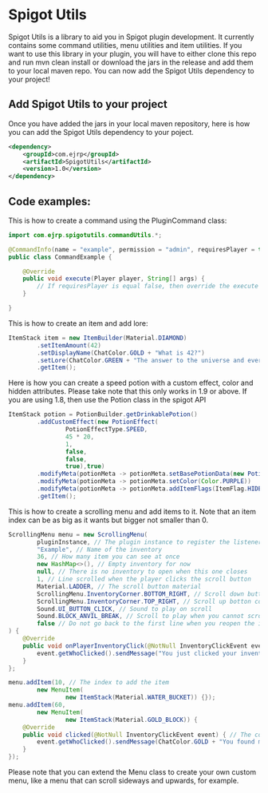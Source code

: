 # Spigot Utils

Spigot Utils is a library to aid you in Spigot plugin development. 
It currently contains some command utilities, menu utilities and item utilities.
If you want to use this library in your plugin, you will have to either clone this repo 
and run mvn clean install or download the jars in the release and add them to your local maven repo.
You can now add the Spigot Utils dependency to your project!

## Add Spigot Utils to your project

Once you have added the jars in your local maven repository, 
here is how you can add the Spigot Utils dependency to your poject.

```xml
<dependency>
    <groupId>com.ejrp</groupId>
    <artifactId>SpigotUtils</artifactId>
    <version>1.0</version>
</dependency>
```

## Code examples: 

This is how to create a command using the PluginCommand class:

```java
import com.ejrp.spigotutils.commandUtils.*;

@CommandInfo(name = "example", permission = "admin", requiresPlayer = true)
public class CommandExample {

    @Override
    public void execute(Player player, String[] args) {
        // If requiresPlayer is equal false, then override the execute method with the commandSender parameter
    }

}
```

This is how to create an item and add lore:

```java
ItemStack item = new ItemBuilder(Material.DIAMOND)
        .setItemAmount(42)
        .setDisplayName(ChatColor.GOLD + "What is 42?")
        .setLore(ChatColor.GREEN + "The answer to the universe and everything!")
        .getItem();
```

Here is how you can create a speed potion with a custom effect, color and hidden attributes. 
Please take note that this only works in 1.9 or above. If you are using 1.8, then use the Potion class in the spigot API

```java
ItemStack potion = PotionBuilder.getDrinkablePotion()
        .addCustomEffect(new PotionEffect(
                PotionEffectType.SPEED,
                45 * 20,
                1,
                false,
                false,
                true),true)
        .modifyMeta(potionMeta -> potionMeta.setBasePotionData(new PotionData(PotionType.SPEED)))
        .modifyMeta(potionMeta -> potionMeta.setColor(Color.PURPLE))
        .modifyMeta(potionMeta -> potionMeta.addItemFlags(ItemFlag.HIDE_ATTRIBUTES,ItemFlag.HIDE_POTION_EFFECTS))
        .getItem();
```

This is how to create a scrolling menu and add items to it.
Note that an item index can be as big as it wants but bigger not smaller than 0.
```java
ScrollingMenu menu = new ScrollingMenu(
        pluginInstance, // The plugin instance to register the listeners
        "Example", // Name of the inventory
        36, // How many item you can see at once
        new HashMap<>(), // Empty inventory for now
        null, // There is no inventory to open when this one closes
        1, // Line scrolled when the player clicks the scroll button
        Material.LADDER, // The scroll button material
        ScrollingMenu.InventoryCorner.BOTTOM_RIGHT, // Scroll down button corner
        ScrollingMenu.InventoryCorner.TOP_RIGHT, // Scroll up botton corner
        Sound.UI_BUTTON_CLICK, // Sound to play on scroll
        Sound.BLOCK_ANVIL_BREAK, // Scroll to play when you cannot scroll
        false // Do not go back to the first line when you reopen the inventory
) {
    @Override
    public void onPlayerInventoryClick(@NotNull InventoryClickEvent event) {
        event.getWhoClicked().sendMessage("You just clicked your inventory while viewing this one!");
    }
};

menu.addItem(10, // The index to add the item
        new MenuItem(
                new ItemStack(Material.WATER_BUCKET)) {}); 
menu.addItem(60,
        new MenuItem(
                new ItemStack(Material.GOLD_BLOCK)) {
    @Override
    public void clicked(@NotNull InventoryClickEvent event) { // The code to run when you click this item
        event.getWhoClicked().sendMessage(ChatColor.GOLD + "You found me!");
    }
});
```
Please note that you can extend the Menu class to create your own custom menu, like a menu that can scroll sideways and upwards, for example.
